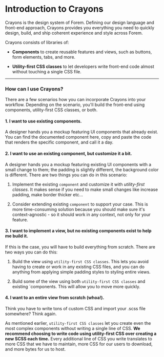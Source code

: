 # **Introduction to Crayons**

Crayons is the design system of Forem. Defining our design language and
front-end approach, Crayons provides you everything you need to quickly design,
build, and ship coherent experience and style across Forem.

Crayons consists of libraries of:

- **Components** to create reusable features and views, such as buttons, form
  elements, tabs, and more.

- **Utility-first CSS classes** to let developers write front-end code almost
  without touching a single CSS file.

---

### **How can I use Crayons?**

There are a few scenarios how you can incorporate Crayons into your workflow.
Depending on the scenario, you'll build the front-end using components,
utility-first CSS classes, or both.

#### 1. I want to use existing components.

A designer hands you a mockup featuring UI components that already exist. You
can find the documented component here, copy and paste the code that renders the
specific component, and call it a day.

#### 2. I want to use an existing component, but customize it a bit.

A designer hands you a mockup featuring existing UI components with a small
change to them; the padding is slightly different, the background color is
different. There are two things you can do in this scenario:

1. Implement the existing `component` and customize it with _utility-first
   classes_. It makes sense if you need to make small changes like increase
   padding, make border thicker etc...

2. Consider extending existing `component` to support your case. This is more
   time-consuming solution because you should make sure it's context-agnostic -
   so it should work in any context, not only for your feature.

#### 3. I want to implement a view, but no existing components exist to help me build it.

If this is the case, you will have to build everything from scratch. There are
two ways you can do this:

1. Build the view using `utility-first CSS classes`. This lets you avoid having
   to create or work in any existing CSS files, and you can do anything from
   applying simple padding styles to styling entire views.

2. Build some of the view using both `utility-first CSS classes` and existing
   `components. This will allow you to move more quickly.

#### 4. I want to an entire view from scratch (whoa!).

Think you have to write tons of custom CSS and import your .scss file somewhere?
Think again.

As mentioned earlier, `utility-first CSS classes` let you create even the most
complex components without writing a single line of CSS. **We recommend choosing
to write code using utility-first CSS over creating a new SCSS each time.**
Every additional line of CSS you write translates to more CSS that we have to
maintain, more CSS for our users to download, and more bytes for us to host.
